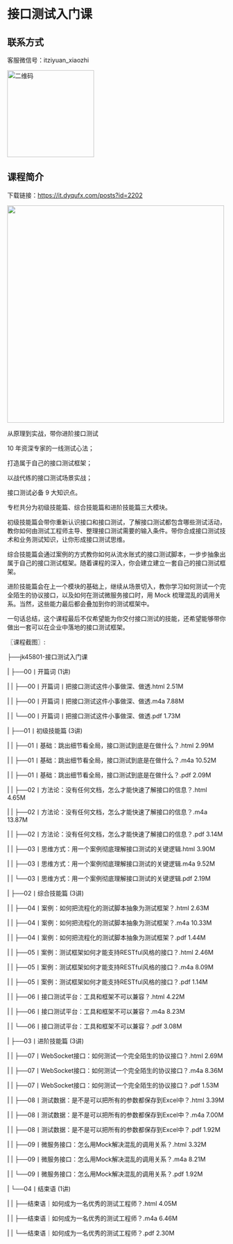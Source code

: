 # 接口测试入门课

## 联系方式

客服微信号：itziyuan_xiaozhi

<img src="https://ziyuanyun.oss-cn-guangzhou.aliyuncs.com/common/20240614073449/666b82192834a.jpg" width="200" height="200" alt="二维码">

## 课程简介

下载链接：https://it.dyqufx.com/posts?id=2202

<img src="https://ziyuanyun.oss-cn-guangzhou.aliyuncs.com/yun/20240515183725/664490656ba44.jpg" width="500" alt="">

  从原理到实战，带你进阶接口测试

 10 年资深专家的一线测试心法；

 打造属于自己的接口测试框架；

 以战代练的接口测试场景实战；

 接口测试必备 9 大知识点。

 专栏共分为初级技能篇、综合技能篇和进阶技能篇三大模块。

 初级技能篇会带你重新认识接口和接口测试，了解接口测试都包含哪些测试活动，教你如何由测试工程师主导、整理接口测试需要的输入条件。带你合成接口测试技术和业务测试知识，让你形成接口测试思维。

 综合技能篇会通过案例的方式教你如何从流水账式的接口测试脚本，一步步抽象出属于自己的接口测试框架。随着课程的深入，你会建立建立一套自己的接口测试框架。

 进阶技能篇会在上一个模块的基础上，继续从场景切入，教你学习如何测试一个完全陌生的协议接口，以及如何在测试微服务接口时，用 Mock 梳理混乱的调用关系。当然，这些能力最后都会叠加到你的测试框架中。

 一句话总结，这个课程最后不仅希望能为你交付接口测试的技能，还希望能够带你做出一套可以在企业中落地的接口测试框架。

 〖课程截图〗:

  ├──jk45801-接口测试入门课

 | ├──00丨开篇词 (1讲)

 | | ├──00丨开篇词丨把接口测试这件小事做深、做透.html 2.51M

 | | ├──00丨开篇词丨把接口测试这件小事做深、做透.m4a 7.88M

 | | └──00丨开篇词丨把接口测试这件小事做深、做透.pdf 1.73M

 | ├──01丨初级技能篇 (3讲)

 | | ├──01丨基础：跳出细节看全局，接口测试到底是在做什么？.html 2.99M

 | | ├──01丨基础：跳出细节看全局，接口测试到底是在做什么？.m4a 10.52M

 | | ├──01丨基础：跳出细节看全局，接口测试到底是在做什么？.pdf 2.09M

 | | ├──02丨方法论：没有任何文档，怎么才能快速了解接口的信息？.html 4.65M

 | | ├──02丨方法论：没有任何文档，怎么才能快速了解接口的信息？.m4a 13.87M

 | | ├──02丨方法论：没有任何文档，怎么才能快速了解接口的信息？.pdf 3.14M

 | | ├──03丨思维方式：用一个案例彻底理解接口测试的关键逻辑.html 3.90M

 | | ├──03丨思维方式：用一个案例彻底理解接口测试的关键逻辑.m4a 9.52M

 | | └──03丨思维方式：用一个案例彻底理解接口测试的关键逻辑.pdf 2.19M

 | ├──02丨综合技能篇 (3讲)

 | | ├──04丨案例：如何把流程化的测试脚本抽象为测试框架？.html 2.63M

 | | ├──04丨案例：如何把流程化的测试脚本抽象为测试框架？.m4a 10.33M

 | | ├──04丨案例：如何把流程化的测试脚本抽象为测试框架？.pdf 1.44M

 | | ├──05丨案例：测试框架如何才能支持RESTful风格的接口？.html 2.46M

 | | ├──05丨案例：测试框架如何才能支持RESTful风格的接口？.m4a 8.09M

 | | ├──05丨案例：测试框架如何才能支持RESTful风格的接口？.pdf 1.14M

 | | ├──06丨接口测试平台：工具和框架不可以兼容？.html 4.22M

 | | ├──06丨接口测试平台：工具和框架不可以兼容？.m4a 8.23M

 | | └──06丨接口测试平台：工具和框架不可以兼容？.pdf 3.08M

 | ├──03丨进阶技能篇 (3讲)

 | | ├──07丨WebSocket接口：如何测试一个完全陌生的协议接口？.html 2.69M

 | | ├──07丨WebSocket接口：如何测试一个完全陌生的协议接口？.m4a 8.36M

 | | ├──07丨WebSocket接口：如何测试一个完全陌生的协议接口？.pdf 1.53M

 | | ├──08丨测试数据：是不是可以把所有的参数都保存到Excel中？.html 3.39M

 | | ├──08丨测试数据：是不是可以把所有的参数都保存到Excel中？.m4a 7.00M

 | | ├──08丨测试数据：是不是可以把所有的参数都保存到Excel中？.pdf 1.92M

 | | ├──09丨微服务接口：怎么用Mock解决混乱的调用关系？.html 3.32M

 | | ├──09丨微服务接口：怎么用Mock解决混乱的调用关系？.m4a 8.21M

 | | └──09丨微服务接口：怎么用Mock解决混乱的调用关系？.pdf 1.92M

 | └──04丨结束语 (1讲)

 | | ├──结束语｜如何成为一名优秀的测试工程师？.html 4.05M

 | | ├──结束语｜如何成为一名优秀的测试工程师？.m4a 6.46M

 | | └──结束语｜如何成为一名优秀的测试工程师？.pdf 2.30M

  